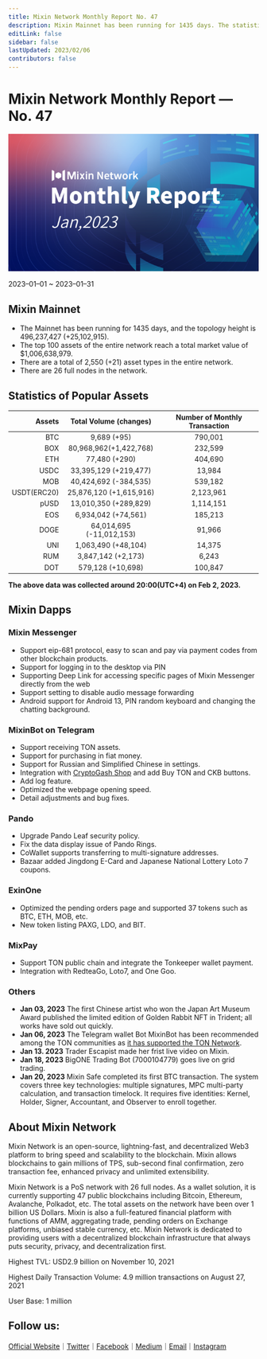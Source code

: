 ```yaml
---
title: Mixin Network Monthly Report No. 47
description: Mixin Mainnet has been running for 1435 days. The statistics of popular assets are listed. Ecosystem development, with MVM Bridge, Pando, Mixpay, Quill and other news and events are listed.
editLink: false
sidebar: false
lastUpdated: 2023/02/06
contributors: false
---
```

# Mixin Network Monthly Report — No. 47

![monthly-report](./monthly-47.png)

2023–01–01 ~ 2023–01–31

## Mixin Mainnet
- The Mainnet has been running for 1435 days, and the topology height is 496,237,427 (+25,102,915).
- The top 100 assets of the entire network reach a total market value of $1,006,638,979.
- There are a total of 2,550 (+21) asset types in the entire network.
- There are 26 full nodes in the network.

## Statistics of Popular Assets

| Assets     | Total Volume (changes) | Number of Monthly Transaction |
|----------:|:----------------------:|:---------:|
| BTC        | 9,689 (+95)                  |	790,001 | 
| BOX	       | 80,968,962(+1,422,768)	             | 232,599   |
| ETH      	 | 77,480 (+290)             	| 404,690   |
| USDC       | 33,395,129 (+219,477)	            | 13,984    |
| MOB        | 40,424,692 (-384,535)             |	539,182   |
| USDT(ERC20)| 25,876,120 (+1,615,916)           	| 2,123,961 |
| pUSD	     | 13,010,350 (+289,829)	            | 1,114,151 |
| EOS        | 6,934,042 (+74,561)            	| 185,213   |
| DOGE	     | 64,014,695 (-11,012,153)                | 91,966    |
| UNI	     | 1,063,490 (+48,104)	            | 14,375   |
| RUM        | 3,847,142 (+2,173)	            | 6,243   |
| DOT        | 579,128 (+10,698)            	| 100,847    |

 **The above data was collected around 20:00(UTC+4) on Feb 2, 2023.**

## Mixin Dapps

### Mixin Messenger
- Support eip-681 protocol, easy to scan and pay via payment codes from other blockchain products.
- Support for logging in to the desktop via PIN
- Supporting Deep Link for accessing specific pages of Mixin Messenger directly from the web
- Support setting to disable audio message forwarding
- Android support for Android 13, PIN random keyboard and changing the chatting background.

### MixinBot on Telegram
- Support receiving TON assets.
- Support for purchasing in fiat money.
- Support for Russian and Simplified Chinese in settings.
- Integration with [CryptoGash Shop](https://cryptogas.shop) and add Buy TON and CKB buttons.
- Add log feature.
- Optimized the webpage opening speed.
- Detail adjustments and bug fixes.

### Pando
- Upgrade Pando Leaf security policy.
- Fix the data display issue of Pando Rings.
- CoWallet supports transferring to multi-signature addresses.
- Bazaar added Jingdong E-Card and Japanese National Lottery Loto 7 coupons.

### ExinOne
- Optimized the pending orders page and supported 37 tokens such as BTC, ETH, MOB, etc.
- New token listing PAXG, LDO, and BIT.

### MixPay
- Support TON public chain and integrate the Tonkeeper wallet payment.
- Integration with RedteaGo, Loto7, and One Goo.

### Others
- **Jan 03, 2023** The first Chinese artist who won the Japan Art Museum Award published the limited edition of Golden Rabbit NFT in Trident; all works have sold out quickly.
- **Jan 06, 2023** The Telegram wallet Bot MixinBot has been recommended among the TON communities as [it has supported the TON Network](https://t.me/toncoin/709).
- **Jan 13. 2023** Trader Escapist made her frist live video on Mixin.
- **Jan 18, 2023** BigONE Trading Bot (7000104779) goes live on grid trading.
- **Jan 20, 2023** Mixin Safe completed its first BTC transaction. The system covers three key technologies: multiple signatures, MPC multi-party calculation, and transaction timelock. It requires five identities: Kernel, Holder, Signer, Accountant, and Observer to enroll together.

## About Mixin Network

Mixin Network is an open-source, lightning-fast, and decentralized Web3 platform to bring speed and scalability to the blockchain. Mixin allows blockchains to gain millions of TPS, sub-second final confirmation, zero transaction fee, enhanced privacy and unlimited extensibility.

Mixin Network is a PoS network with 26 full nodes. As a wallet solution, it is currently supporting 47 public blockchains including Bitcoin, Ethereum, Avalanche, Polkadot, etc. The total assets on the network have been over 1 billion US Dollars. Mixin is also a full-featured financial platform with functions of AMM, aggregating trade, pending orders on Exchange platforms, unbiased stable currency, etc. Mixin Network is dedicated to providing users with a decentralized blockchain infrastructure that always puts security, privacy, and decentralization first.

Highest TVL: USD2.9 billion on November 10, 2021

Highest Daily Transaction Volume: 4.9 million transactions on August 27, 2021

User Base: 1 million

## Follow us:

[Official Website](https://mixin.one/)｜[Twitter](https://twitter.com/Mixin_Network)｜[Facebook](https://www.facebook.com/MixinNetwork)｜[Medium](https://medium.com/mixinnetwork)｜[Email](contact@mixin.one)｜[Instagram](https://instagram.com/mixinnetwork)